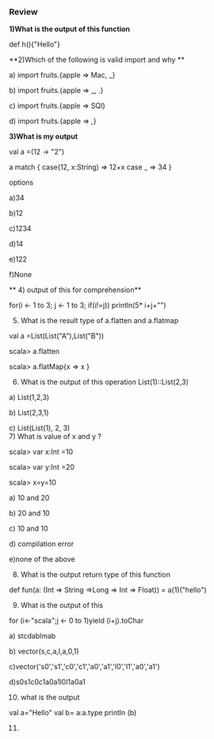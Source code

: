 ### Review

**1)What is the output of this function**

def h(){"Hello"}


**2)Which of the following is valid import and why **

a) import fruits.{apple => Mac, _}

b) import fruits.{apple => _, .}

c) import fruits.{apple => SQl}

d) import fruits.{apple => _,_}


**3)What is my output**

val a =(12 -> "2")

a match {
case(12, x:String) => 12+x
case _             => 34
}

options

a)34

b)12

c)1234

d)14

e)122

f)None


** 4) output of this for comprehension**

for(i <- 1 to 3; j <- 1 to 3; if(i!=j)) println(5* i+j+"")


5) What is the result type of a.flatten and a.flatmap

val a =List(List("A"),List("B"))

scala> a.flatten

scala> a.flatMap{x => x }


6)  What is the output of this operation List(1)::List(2,3)

a) List(1,2,3)

b) List(2,3,1)

c) List(List(1), 2, 3)                                                                                                                                                                                                                                                          
7) What is value of x and y ?

scala> var x:Int =10

scala> var y:Int =20

scala> x=y=10
  
  
  a) 10 and 20
  
  b) 20 and 10
  
  c) 10 and 10 
  
  d) compilation error
  
  e)none of the above 

8) What is the output return type of this function 

def fun(a: (Int => String =>Long => Int => Float)) = a(1)("hello") 

9) What is the output of this 

for (i<-"scala";j <- 0 to 1)yield (i+j).toChar
  
  a) stcdablmab
  
  b) vector(s,c,a,l,a,0,1)
  
  c)vector('s0','s1','c0','c1','a0','a1','l0','l1','a0','a1')

  d)s0s1c0c1a0a1l0l1a0a1
  
  
10) what is the output
    
  val a="Hello"
  val b= a:a.type
  println (b)
  
  11)
  
